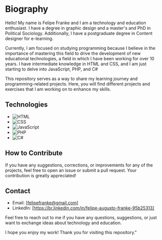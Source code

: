 # Biography

Hello! My name is Felipe Franke and I am a technology and education enthusiast. I have a degree in graphic design and a master's and PhD in Political Sociology. Additionally, I have a postgraduate degree in Content designer for e-learning.

Currently, I am focused on studying programming because I believe in the importance of mastering this field to drive the development of new educational technologies, a field in which I have been working for over 10 years. I have intermediate knowledge in HTML and CSS, and I am just starting to delve into JavaScript, PHP, and C#

This repository serves as a way to share my learning journey and programming-related projects. Here, you will find different projects and exercises that I am working on to enhance my skills.

## Technologies

- ![HTML](https://img.icons8.com/color/48/000000/html-5.png)
- ![CSS](https://img.icons8.com/color/48/000000/css3.png)
- ![JavaScript](https://img.icons8.com/color/48/000000/javascript.png)
- ![PHP](https://img.icons8.com/officel/48/000000/php-logo.png)
- ![C#](https://img.icons8.com/color/48/000000/c-sharp-logo.png)

## How to Contribute

If you have any suggestions, corrections, or improvements for any of the projects, feel free to open an issue or submit a pull request. Your contribution is greatly appreciated!

## Contact

- Email: [felipefranke@gmail.com]
- LinkedIn: [https://br.linkedin.com/in/felipe-augusto-franke-95b25313]

Feel free to reach out to me if you have any questions, suggestions, or just want to exchange ideas about technology and education.

I hope you enjoy my work! Thank you for visiting this repository."
